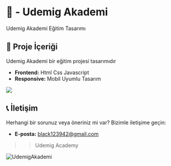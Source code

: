 # 🏢 - Udemig Akademi

Udemig Akademi Eğitim Tasarımı

## 📂 Proje İçeriği  

Udemig Akademi bir eğitim projesi tasarımıdır 

- **Frontend:** Html Css Javascript
- **Responsive:** Mobil Uyumlu Tasarım

![](UdemigAkademi.gif)

## 📞 İletişim  
Herhangi bir sorunuz veya öneriniz mi var? Bizimle iletişime geçin:  
- **E-posta:** black123942@gmail.com  


>>Udemig Academy
>
![UdemigAkademi](https://github.com/user-attachments/assets/ee003264-e5b0-47f9-bf08-cf3348766ba9)

